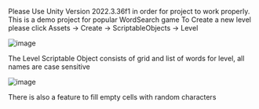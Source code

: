 Please Use Unity Version 2022.3.36f1 in order for project to work properly.
This is a demo project for popular WordSearch game
To Create a new level please click Assets -> Create -> ScriptableObjects -> Level


![image](https://github.com/user-attachments/assets/9a33c942-d800-48d2-aa37-09a845d489f8)



The Level Scriptable Object consists of grid and list of words for level, all names are case sensitive


![image](https://github.com/user-attachments/assets/ff7c97b9-c6d3-49b4-91dd-c1352a7acd4b)


There is also a feature to fill empty cells with random characters

